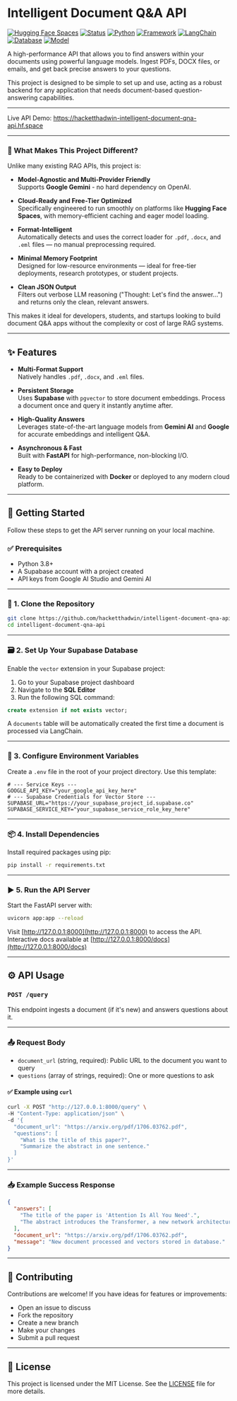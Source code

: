 
# Intelligent Document Q&A API
[![Hugging Face Spaces](https://img.shields.io/badge/%F0%9F%A4%97%20Hugging%20Face-Spaces-blue)](https://hacketthadwin-intelligent-document-qna-api.hf.space)
[![Status](https://img.shields.io/badge/status-complete-brightgreen)](#)
[![Python](https://img.shields.io/badge/python-3.8%2B-blue.svg)](#)
[![Framework](https://img.shields.io/badge/framework-FastAPI-blue)](#)
[![LangChain](https://img.shields.io/badge/LangChain-enabled-yellow)](#)
[![Database](https://img.shields.io/badge/db-Supabase%20%2B%20pgvector-009688)](#)
[![Model](https://img.shields.io/badge/AI-Google%20Gemini-orange)](#)

A high-performance API that allows you to find answers within your documents using powerful language models. Ingest PDFs, DOCX files, or emails, and get back precise answers to your questions.

This project is designed to be simple to set up and use, acting as a robust backend for any application that needs document-based question-answering capabilities.

---

Live API Demo: https://hacketthadwin-intelligent-document-qna-api.hf.space

---
### 🚀 What Makes This Project Different?

Unlike many existing RAG APIs, this project is:

- **Model-Agnostic and Multi-Provider Friendly**  
  Supports **Google Gemini** - no hard dependency on OpenAI.

- **Cloud-Ready and Free-Tier Optimized**  
  Specifically engineered to run smoothly on platforms like **Hugging Face Spaces**, with memory-efficient caching and eager model loading.

- **Format-Intelligent**  
  Automatically detects and uses the correct loader for `.pdf`, `.docx`, and `.eml` files — no manual preprocessing required.

- **Minimal Memory Footprint**  
  Designed for low-resource environments — ideal for free-tier deployments, research prototypes, or student projects.

- **Clean JSON Output**  
  Filters out verbose LLM reasoning ("Thought: Let's find the answer...") and returns only the clean, relevant answers.

This makes it ideal for developers, students, and startups looking to build document Q&A apps without the complexity or cost of large RAG systems.

---

## ✨ Features

- **Multi-Format Support**  
  Natively handles `.pdf`, `.docx`, and `.eml` files.

- **Persistent Storage**  
  Uses **Supabase** with `pgvector` to store document embeddings. Process a document once and query it instantly anytime after.

- **High-Quality Answers**  
  Leverages state-of-the-art language models from **Gemini AI** and **Google** for accurate embeddings and intelligent Q&A.

- **Asynchronous & Fast**  
  Built with **FastAPI** for high-performance, non-blocking I/O.

- **Easy to Deploy**  
  Ready to be containerized with **Docker** or deployed to any modern cloud platform.


---

## 🚀 Getting Started

Follow these steps to get the API server running on your local machine.

### ✅ Prerequisites

- Python 3.8+
- A Supabase account with a project created
- API keys from Google AI Studio and Gemini AI

---

### 📁 1. Clone the Repository

```bash
git clone https://github.com/hacketthadwin/intelligent-document-qna-api.git
cd intelligent-document-qna-api
```

---

### 🗃️ 2. Set Up Your Supabase Database

Enable the `vector` extension in your Supabase project:

1. Go to your Supabase project dashboard  
2. Navigate to the **SQL Editor**  
3. Run the following SQL command:

```sql
create extension if not exists vector;
```

A `documents` table will be automatically created the first time a document is processed via LangChain.

---

### 🔐 3. Configure Environment Variables

Create a `.env` file in the root of your project directory. Use this template:

```env
# --- Service Keys ---
GOOGLE_API_KEY="your_google_api_key_here"
# --- Supabase Credentials for Vector Store ---
SUPABASE_URL="https://your_supabase_project_id.supabase.co"
SUPABASE_SERVICE_KEY="your_supabase_service_role_key_here"
```

---

### 📦 4. Install Dependencies

Install required packages using pip:

```bash
pip install -r requirements.txt
```

---

### ▶️ 5. Run the API Server

Start the FastAPI server with:

```bash
uvicorn app:app --reload
```

Visit [http://127.0.0.1:8000](http://127.0.0.1:8000) to access the API.  
Interactive docs available at [http://127.0.0.1:8000/docs](http://127.0.0.1:8000/docs)

---

## ⚙️ API Usage

### `POST /query`

This endpoint ingests a document (if it's new) and answers questions about it.

---

### 📤 Request Body

- `document_url` (string, required): Public URL to the document you want to query  
- `questions` (array of strings, required): One or more questions to ask

#### ✅ Example using `curl`

```bash
curl -X POST "http://127.0.0.1:8000/query" \
-H "Content-Type: application/json" \
-d '{
  "document_url": "https://arxiv.org/pdf/1706.03762.pdf",
  "questions": [
    "What is the title of this paper?",
    "Summarize the abstract in one sentence."
  ]
}'
```

---

### 📥 Example Success Response

```json
{
  "answers": [
    "The title of the paper is 'Attention Is All You Need'.",
    "The abstract introduces the Transformer, a new network architecture based solely on attention mechanisms that is more parallelizable and requires significantly less time to train than existing models."
  ],
  "document_url": "https://arxiv.org/pdf/1706.03762.pdf",
  "message": "New document processed and vectors stored in database."
}
```

---

## 🤝 Contributing

Contributions are welcome! If you have ideas for features or improvements:

- Open an issue to discuss  
- Fork the repository  
- Create a new branch  
- Make your changes  
- Submit a pull request

---

## 📄 License

This project is licensed under the MIT License. See the [LICENSE](./LICENSE) file for more details.

